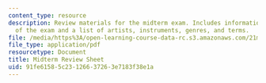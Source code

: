 ```yaml
---
content_type: resource
description: Review materials for the midterm exam. Includes information on the format
  of the exam and a list of artists, instruments, genres, and terms.
file: /media/https%3A/open-learning-course-data-rc.s3.amazonaws.com/21m-294-popular-musics-of-the-world-spring-2005/91fe61585c23126637263e7183f38e1a_midterm_review.pdf
file_type: application/pdf
resourcetype: Document
title: Midterm Review Sheet
uid: 91fe6158-5c23-1266-3726-3e7183f38e1a
---
```

